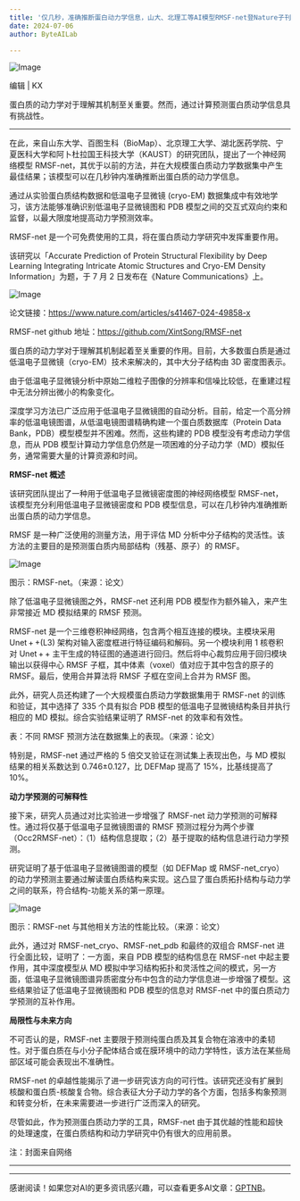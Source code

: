 ```yaml
---
title: '仅几秒，准确推断蛋白动力学信息，山大、北理工等AI模型RMSF-net登Nature子刊'
date: 2024-07-06
author: ByteAILab

---
```


![Image](https://mmbiz.qpic.cn/mmbiz_png/XLCp9HBkwLmKTQNQBV29bkgZUy4jbMqFic49t5wvwZuBIPCZ2X9tiaBNW3UBVJ2T8dLfvCjRwuCBVLWkjvCfichKg/640?wx_fmt=png&from=appmsg)

编辑 | KX

蛋白质的动力学对于理解其机制至关重要。然而，通过计算预测蛋白质动学信息具有挑战性。

---


在此，来自山东大学、百图生科（BioMap）、北京理工大学、湖北医药学院、宁夏医科大学和阿卜杜拉国王科技大学（KAUST）的研究团队，提出了一个神经网络模型 RMSF-net，其优于以前的方法，并在大规模蛋白质动力学数据集中产生最佳结果；该模型可以在几秒钟内准确推断出蛋白质的动力学信息。

通过从实验蛋白质结构数据和低温电子显微镜 (cryo-EM) 数据集成中有效地学习，该方法能够准确识别低温电子显微镜图和 PDB 模型之间的交互式双向约束和监督，以最大限度地提高动力学预测效率。

RMSF-net 是一个可免费使用的工具，将在蛋白质动力学研究中发挥重要作用。

该研究以「Accurate Prediction of Protein Structural Flexibility by Deep Learning Integrating Intricate Atomic Structures and Cryo-EM Density Information」为题，于 7 月 2 日发布在《Nature Communications》上。

![Image](https://mmbiz.qpic.cn/mmbiz_png/XLCp9HBkwLl3xks7ibbbEEezSVD2n7BXfZWTl3bXyywqGPKd9Mdoux6WsFKBV2gx8FUjP0wIwEvct7aJhrYaJ0g/640?wx_fmt=png&from=appmsg)

论文链接：https://www.nature.com/articles/s41467-024-49858-x

RMSF-net github 地址：https://github.com/XintSong/RMSF-net

蛋白质的动力学对于理解其机制起着至关重要的作用。目前，大多数蛋白质是通过低温电子显微镜（cryo-EM）技术来解决的，其中大分子结构由 3D 密度图表示。

由于低温电子显微镜分析中原始二维粒子图像的分辨率和信噪比较低，在重建过程中无法分辨出微小的构象变化。

深度学习方法已广泛应用于低温电子显微镜图的自动分析。目前，给定一个高分辨率的低温电镜图谱，从低温电镜图谱精确构建一个蛋白质数据库（Protein Data Bank，PDB）模型模型并不困难。然而，这些构建的 PDB 模型没有考虑动力学信息，而从 PDB 模型计算动力学信息仍然是一项困难的分子动力学（MD）模拟任务，通常需要大量的计算资源和时间。

**RMSF-net 概述**

该研究团队提出了一种用于低温电子显微镜密度图的神经网络模型 RMSF-net，该模型充分利用低温电子显微镜密度和 PDB 模型信息，可以在几秒钟内准确推断出蛋白质的动力学信息。

RMSF 是一种广泛使用的测量方法，用于评估 MD 分析中分子结构的灵活性。该方法的主要目的是预测蛋白质内局部结构（残基、原子）的 RMSF。

![Image](https://mmbiz.qpic.cn/mmbiz_png/XLCp9HBkwLl3xks7ibbbEEezSVD2n7BXfZAMuUymVibq5BTG4DfIXojvoKHNXicBcEQnTr7wgu4UUJLHXW4JN0hBg/640?wx_fmt=png&from=appmsg)

图示：RMSF-net。（来源：论文）

除了低温电子显微镜图之外，RMSF-net 还利用 PDB 模型作为额外输入，来产生非常接近 MD 模拟结果的 RMSF 预测。

RMSF-net 是一个三维卷积神经网络，包含两个相互连接的模块。主模块采用 Unet + +(L3) 架构对输入密度框进行特征编码和解码。另一个模块利用 1 核卷积对 Unet + + 主干生成的特征图的通道进行回归。然后将中心裁剪应用于回归模块输出以获得中心 RMSF 子框，其中体素（voxel）值对应于其中包含的原子的 RMSF。最后，使用合并算法将 RMSF 子框在空间上合并为 RMSF 图。

此外，研究人员还构建了一个大规模蛋白质动力学数据集用于 RMSF-net 的训练和验证，其中选择了 335 个具有拟合 PDB 模型的低温电子显微镜结构条目并执行相应的 MD 模拟。综合实验结果证明了 RMSF-net 的效率和有效性。

表：不同 RMSF 预测方法在数据集上的表现。（来源：论文）

特别是，RMSF-net 通过严格的 5 倍交叉验证在测试集上表现出色，与 MD 模拟结果的相关系数达到 0.746±0.127，比 DEFMap 提高了 15%，比基线提高了 10%。

**动力学预测的可解释性**

接下来，研究人员通过对比实验进一步增强了 RMSF-net 动力学预测的可解释性。通过将仅基于低温电子显微镜图谱的 RMSF 预测过程分为两个步骤（Occ2RMSF-net）：（1）结构信息提取；（2）基于提取的结构信息进行动力学预测。

研究证明了基于低温电子显微镜图谱的模型（如 DEFMap 或 RMSF-net_cryo）的动力学预测主要通过解读蛋白质结构来实现。这凸显了蛋白质拓扑结构与动力学之间的联系，符合结构-功能关系的第一原理。

![Image](https://mmbiz.qpic.cn/mmbiz_png/XLCp9HBkwLl3xks7ibbbEEezSVD2n7BXfuQKNEqXBR3nnWpTueklHsvjbsI3ZrXvLzvrGG9bvrOsltuY4FOBULw/640?wx_fmt=png&from=appmsg)

图示：RMSF-net 与其他相关方法的性能比较。（来源：论文）

此外，通过对 RMSF-net_cryo、RMSF-net_pdb 和最终的双组合 RMSF-net 进行全面比较，证明了：一方面，来自 PDB 模型的结构信息在 RMSF-net 中起主要作用，其中深度模型从 MD 模拟中学习结构拓扑和灵活性之间的模式，另一方面，低温电子显微镜图谱异质密度分布中包含的动力学信息进一步增强了模型。这些结果验证了低温电子显微镜图和 PDB 模型的信息对 RMSF-net 中的蛋白质动力学预测的互补作用。

**局限性与未来方向**

不可否认的是，RMSF-net 主要限于预测纯蛋白质及其复合物在溶液中的柔韧性。对于蛋白质在与小分子配体结合或在膜环境中的动力学特性，该方法在某些局部区域可能会表现出不准确性。

RMSF-net 的卓越性能揭示了进一步研究该方向的可行性。该研究还没有扩展到核酸和蛋白质-核酸复合物。综合表征大分子动力学的各个方面，包括多构象预测和转变分析，在未来需要进一步进行广泛而深入的研究。

尽管如此，作为预测蛋白质动力学的工具，RMSF-net 由于其优越的性能和超快的处理速度，在蛋白质结构和动力学研究中仍有很大的应用前景。

注：封面来自网络

---
---
感谢阅读！如果您对AI的更多资讯感兴趣，可以查看更多AI文章：[GPTNB](https://gptnb.com)。